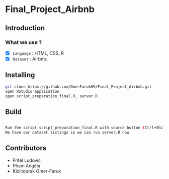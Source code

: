 # Final_Project_Airbnb

## Introduction

### What we use ? 

- [x] `Language` : HTML, CSS, R
- [x] `Dataset` : Airbnb.
 
## Installing

```bash
git clone https://github.com/OmerFaruk69/Final_Project_Airbnb.git
open RStudio application
open script_preparation_final.R, server.R
```

## Build

```bash

Run the script script_preparation_final.R with source button (Ctrl+Shift+S)
We have our dataset listings so we can run server.R now
```

## Contributors 

- Fritel Ludovic
- Pham Angéla
- Kiziltoprak Omer-Faruk 

